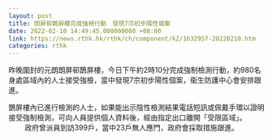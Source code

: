```yaml
---
layout: post
title: 朗屏邨鵲屏樓完成強檢行動　發現7宗初步陽性個案
date: 2022-02-10 14:49:45.000000000 +08:00
link: https://news.rthk.hk/rthk/ch/component/k2/1632957-20220210.htm
categories: rthk
---
```


昨晚圍封的元朗朗屏邨鵲屏樓，今日下午約2時10分完成強制檢測行動，約980名身處區域內的人士接受強檢，當中發現7宗初步陽性個案，衞生防護中心會安排跟進。

鵲屏樓內已進行檢測的人士，如果能出示陰性檢測結果電話短訊或佩戴手環以證明接受強制檢測，可向人員提供個人資料後，經由指定出口離開「受限區域」。
　　
政府曾派員到訪399戶，當中23戶無人應門，政府會採取措施跟進。
